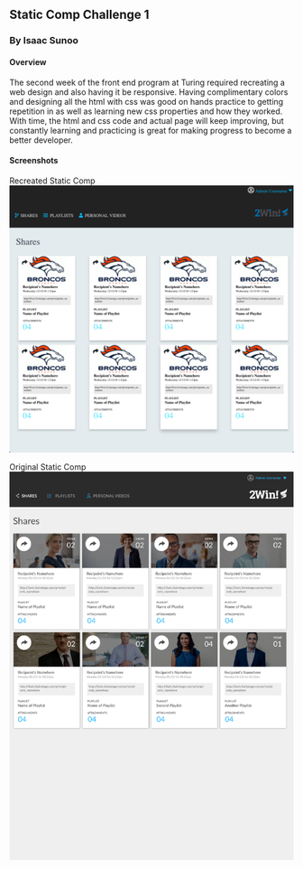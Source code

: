 ## Static Comp Challenge 1

### By Isaac Sunoo

#### Overview
The second week of the front end program at Turing required recreating a web design and also having it be responsive.  Having complimentary colors and designing all the html with css was good on hands practice to getting repetition in as well as learning new css properties and how they worked.
With time, the html and css code and actual page will keep improving, but constantly learning and practicing is great for making progress to become a better developer.

#### Screenshots
Recreated Static Comp
![Recreated Static Comp](static-comp-1.png)


Original Static Comp
![Original](static-comp-challenge-1.jpg)
